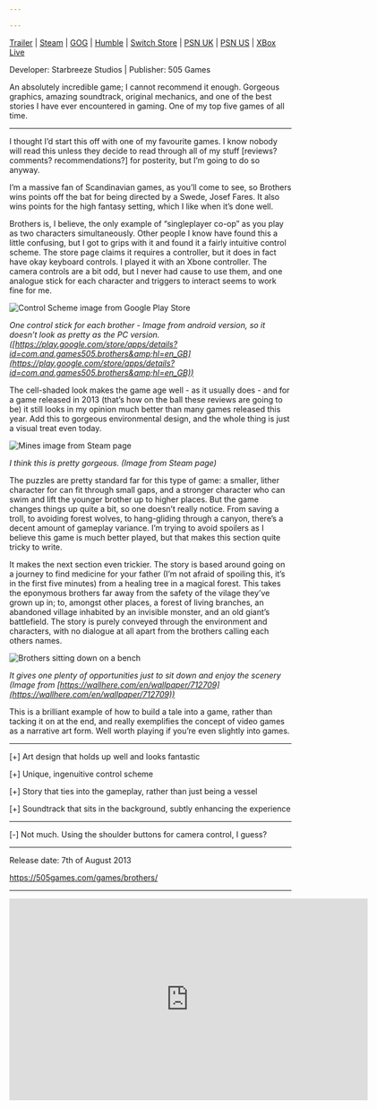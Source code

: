 ```yaml
---

---
```


[Trailer](https://youtu.be/liftFqr4mbc)  \|  [Steam](https://store.steampowered.com/app/225080/Brothers__A_Tale_of_Two_Sons/)  \|  [GOG](https://www.gog.com/game/brothers_a_tale_of_two_sons)  \| [Humble](https://www.humblebundle.com/store/brothers-a-tale-of-two-sons) \|  [Switch Store](https://www.nintendo.com/games/detail/brothers-a-tale-of-two-sons-switch/)  \|  [PSN UK](https://store.playstation.com/en-gb/product/EP4040-CUSA02305_00-BROTHERSLICENSE4)  \|  [PSN US](https://store.playstation.com/en-us/product/UP4040-NPUB30989_00-BROTHERSLICENSE0)  \|  [XBox Live](https://www.microsoft.com/en-gb/p/brothers-a-tale-of-two-sons/c4q29cmj31nx?activetab=pivot:overviewtab)

Developer: Starbreeze Studios  \|  Publisher: 505 Games

An absolutely incredible game; I cannot recommend it enough. Gorgeous graphics, amazing soundtrack, original mechanics, and one of the best stories I have ever encountered in gaming. One of my top five games of all time.

<!--more-->

* * *

I thought I’d start this off with one of my favourite games. I know nobody will read this unless they decide to read through all of my stuff [reviews? comments? recommendations?] for posterity, but I’m going to do so anyway.

I’m a massive fan of Scandinavian games, as you’ll come to see, so Brothers wins points off the bat for being directed by a Swede, Josef Fares. It also wins points for the high fantasy setting, which I like when it’s done well.

Brothers is, I believe, the only example of “singleplayer co-op” as you play as two characters simultaneously. Other people I know have found this a little confusing, but I got to grips with it and found it a fairly intuitive control scheme. The store page claims it requires a controller, but it does in fact have okay keyboard controls. I played it with an Xbone controller. The camera controls are a bit odd, but I never had cause to use them, and one analogue stick for each character and triggers to interact seems to work fine for me.

![Control Scheme image from Google Play Store](https://66.media.tumblr.com/dcbb9ada94d2e6b657cf7228aa7f9272/dec4d47fd261ace9-8a/s540x810/d4d8cd195da3cb909e980c09f4458458d3701a28.png "One control stick for each brother - Image from android version, so it doesn")

_One control stick for each brother - Image from android version, so it doesn’t look as pretty as the PC version. ([https://play.google.com/store/apps/details?id=com.and.games505.brothers&amp;hl=en_GB](https://play.google.com/store/apps/details?id=com.and.games505.brothers&amp;hl=en_GB))_

The cell-shaded look makes the game age well - as it usually does - and for a game released in 2013 (that’s how on the ball these reviews are going to be) it still looks in my opinion much better than many games released this year. Add this to gorgeous environmental design, and the whole thing is just a visual treat even today.

![Mines image from Steam page](https://66.media.tumblr.com/a3bdae76f376c1270fba224d37ae0935/dec4d47fd261ace9-ca/s540x810/7be5575ffe478444c31a47a7c682e831555a4b34.png "I think this is pretty gorgeous. (Image from Steam page)")

_I think this is pretty gorgeous. (Image from Steam page)_

The puzzles are pretty standard far for this type of game: a smaller, lither character for can fit through small gaps, and a stronger character who can swim and lift the younger brother up to higher places. But the game changes things up quite a bit, so one doesn’t really notice. From saving a troll, to avoiding forest wolves, to hang-gliding through a canyon, there’s a decent amount of gameplay variance. I’m trying to avoid spoilers as I believe this game is much better played, but that makes this section quite tricky to write.

It makes the next section even trickier. The story is based around going on a journey to find medicine for your father (I’m not afraid of spoiling this, it’s in the first five minutes) from a healing tree in a magical forest. This takes the eponymous brothers far away from the safety of the vilage they’ve grown up in; to, amongst other places, a forest of living branches, an abandoned village inhabited by an invisible monster, and an old giant’s battlefield. The story is purely conveyed through the environment and characters, with no dialogue at all apart from the brothers calling each others names.

![Brothers sitting down on a bench](https://66.media.tumblr.com/7ad5c38b11a2bf584d08f70866b80f56/dec4d47fd261ace9-af/s540x810/b72ef2192feda09a7d09d8b0baf78aa9010ebad5.png "It gives one plenty of opportunities just to sit down and enjoy the scenery (Image from https://wallhere.com/en/wallpaper/712709)")

_It gives one plenty of opportunities just to sit down and enjoy the scenery (Image from [https://wallhere.com/en/wallpaper/712709](https://wallhere.com/en/wallpaper/712709))_

This is a brilliant example of how to build a tale into a game, rather than tacking it on at the end, and really exemplifies the concept of video games as a narrative art form. Well worth playing if you’re even slightly into games.

* * *

[+] Art design that holds up well and looks fantastic

[+] Unique, ingenuitive control scheme

[+] Story that ties into the gameplay, rather than just being a vessel

[+] Soundtrack that sits in the background, subtly enhancing the experience

* * *

[-] Not much. Using the shoulder buttons for camera control, I guess?

* * *

Release date: 7th of August 2013

https://505games.com/games/brothers/

* * *
<iframe width="640" height="360" src="https://www.youtube.com/embed/liftFqr4mbc" frameborder="0" allowfullscreen="allowfullscreen"></iframe>